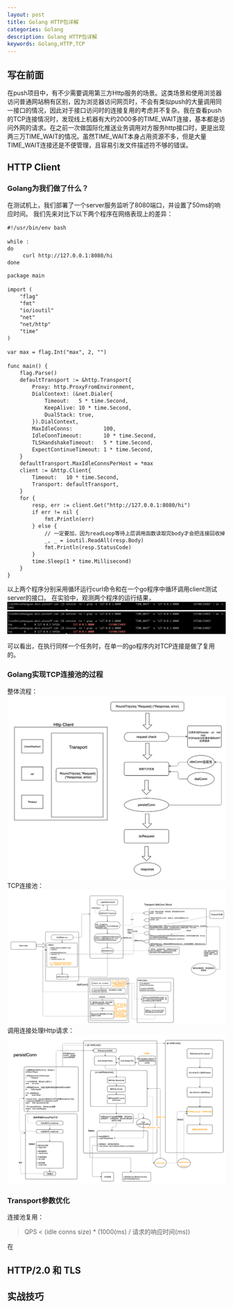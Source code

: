 ```yaml
---
layout: post
title: Golang HTTP包详解
categories: Golang
description: Golang HTTP包详解
keywords: Golang,HTTP,TCP
---
```


## 写在前面
在push项目中，有不少需要调用第三方Http服务的场景。这类场景和使用浏览器访问普通网站稍有区别，因为浏览器访问网页时，不会有类似push的大量调用同一接口的情况，因此对于接口访问时的连接复用的考虑并不复杂。我在查看push的TCP连接情况时，发现线上机器有大约2000多的TIME_WAIT连接，基本都是访问外网的请求。在之前一次做国际化推送业务调用对方服务http接口时，更是出现两三万TIME_WAIT的情况。虽然TIME_WAIT本身占用资源不多，但是大量TIME_WAIT连接还是不便管理，且容易引发文件描述符不够的错误。



## HTTP Client
### Golang为我们做了什么？
在测试机上，我们部署了一个server服务监听了8080端口，并设置了50ms的响应时间。
我们先来对比下以下两个程序在网络表现上的差异：

```shell
#!/usr/bin/env bash

while :
do
     curl http://127.0.0.1:8080/hi
done
```

```golang
package main

import (
	"flag"
	"fmt"
	"io/ioutil"
	"net"
	"net/http"
	"time"
)

var max = flag.Int("max", 2, "")

func main() {
	flag.Parse()
	defaultTransport := &http.Transport{
		Proxy: http.ProxyFromEnvironment,
		DialContext: (&net.Dialer{
			Timeout:   5 * time.Second,
			KeepAlive: 10 * time.Second,
			DualStack: true,
		}).DialContext,
		MaxIdleConns:          100,
		IdleConnTimeout:       10 * time.Second,
		TLSHandshakeTimeout:   5 * time.Second,
		ExpectContinueTimeout: 1 * time.Second,
	}
	defaultTransport.MaxIdleConnsPerHost = *max
	client := &http.Client{
		Timeout:   10 * time.Second,
		Transport: defaultTransport,
	}
	for {
		resp, err := client.Get("http://127.0.0.1:8080/hi")
		if err != nil {
			fmt.Println(err)
		} else {
			// 一定要加，因为readLoop等待上层调用函数读取完body才会把连接回收掉
			_, _ = ioutil.ReadAll(resp.Body)
			fmt.Println(resp.StatusCode)
		}
		time.Sleep(1 * time.Millisecond)
	}
}

```
以上两个程序分别采用循环运行curl命令和在一个go程序中循环调用client测试server的接口。
在实验中，观测两个程序的运行结果，
![](/images/httpclient/实验1.1.jpg)
![](/images/httpclient/实验1.2.jpg)

可以看出，在执行同样一个任务时，在单一的go程序内对TCP连接是做了复用的。


### Golang实现TCP连接池的过程
整体流程：
![](/images/httpclient/整体流程.png)
TCP连接池：
![](/images/httpclient/连接池.png)
调用连接处理Http请求：
![](/images/httpclient/DoRequest.png)

### Transport参数优化

连接池复用：

> QPS < (idle conns size) * (1000(ms) / 请求的响应时间(ms))

在

















## HTTP/2.0 和 TLS


## 实战技巧



